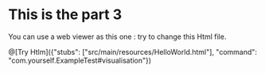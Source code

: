 # This is the part 3


You can use a web viewer as this one : try to change this Html file.

@[Try Htlm]({"stubs": ["src/main/resources/HelloWorld.html"], "command": "com.yourself.ExampleTest#visualisation"})





